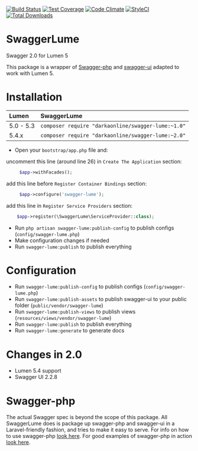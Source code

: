 [![Build Status](https://travis-ci.org/DarkaOnLine/SwaggerLume.svg?branch=master)](https://travis-ci.org/DarkaOnLine/SwaggerLume)
[![Test Coverage](https://codeclimate.com/repos/56a70d5ba9ee680070010a05/badges/40dbc66effc417734313/coverage.svg)](https://codeclimate.com/repos/56a70d5ba9ee680070010a05/coverage)
[![Code Climate](https://codeclimate.com/repos/56a70d5ba9ee680070010a05/badges/40dbc66effc417734313/gpa.svg)](https://codeclimate.com/repos/56a70d5ba9ee680070010a05/feed)
[![StyleCI](https://styleci.io/repos/50113229/shield)](https://styleci.io/repos/50113229)
[![Total Downloads](https://poser.pugx.org/DarkaOnLine/swagger-lume/downloads.svg)](https://packagist.org/packages/DarkaOnLine/swagger-lume)

SwaggerLume
==========

Swagger 2.0 for Lumen 5

This package is a wrapper of [Swagger-php](https://github.com/zircote/swagger-php) and [swagger-ui](https://github.com/swagger-api/swagger-ui) adapted to work with Lumen 5.

Installation
============

Lumen           | SwaggerLume
:---------------|:----------
 5.0 - 5.3      | ``` composer require "darkaonline/swagger-lume:~1.0" ```
 5.4.x          | ``` composer require "darkaonline/swagger-lume:~2.0" ```

- Open your `bootstrap/app.php` file and: 

uncomment this line (around line 26) in `Create The Application` section:
```php
     $app->withFacades();
```

add this line before `Register Container Bindings` section:
```php
     $app->configure('swagger-lume');
```

add this line in `Register Service Providers` section:
```php
    $app->register(\SwaggerLume\ServiceProvider::class);
```


- Run `php artisan swagger-lume:publish-config` to publish configs (`config/swagger-lume.php`)
- Make configuration changes if needed 
- Run `swagger-lume:publish` to publish everything

Configuration
============
- Run `swagger-lume:publish-config` to publish configs (`config/swagger-lume.php`)
- Run `swagger-lume:publish-assets` to publish swagger-ui to your public folder (`public/vendor/swagger-lume`)
- Run `swagger-lume:publish-views` to publish views (`resources/views/vendor/swagger-lume`)
- Run `swagger-lume:publish` to publish everything
- Run `swagger-lume:generate` to generate docs

Changes in 2.0
============
- Lumen 5.4 support
- Swagger UI 2.2.8


Swagger-php
======================
The actual Swagger spec is beyond the scope of this package. All SwaggerLume does is package up swagger-php and swagger-ui in a Laravel-friendly fashion, and tries to make it easy to serve. For info on how to use swagger-php [look here](http://zircote.com/swagger-php/). For good examples of swagger-php in action [look here](https://github.com/zircote/swagger-php/tree/master/Examples/petstore.swagger.io).

